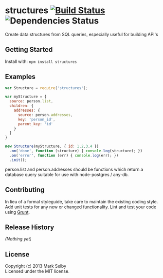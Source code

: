 # structures [![Build Status](https://secure.travis-ci.org/markselby/node-structures.png?branch=master)](http://travis-ci.org/markselby/node-structures) ![Dependencies Status](https://david-dm.org/markselby/node-structures.png)

Create data structures from SQL queries, especially useful for building API's

## Getting Started
Install with: `npm install structures`

## Examples
```javascript
var Structure = require('structures');

var myStructure = {
  source: person.list,
  children: {
    addresses: {
      source: person.addresses,
      key: 'person_id',
      parent_key: 'id'
    }
  }
}

new Structure(myStructure, { id: 1,2,3,4 })
  .on('done', function (structure) { console.log(structure); })
  .on('error', function (err) { console.log(err); })
  .init();
```
person.list and person.addresses should be functions which return a database query suitable for use with node-postgres / any-db.

## Contributing
In lieu of a formal styleguide, take care to maintain the existing coding style. Add unit tests for any new or changed functionality. Lint and test your code using [Grunt](http://gruntjs.com/).

## Release History
_(Nothing yet)_

## License
Copyright (c) 2013 Mark Selby  
Licensed under the MIT license.

